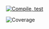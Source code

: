 [![Compile, test](https://github.com/kohziyi95/VTTPMealPlannerApp/actions/workflows/main.yaml/badge.svg)](https://github.com/kohziyi95/VTTPMealPlannerApp/actions/workflows/main.yaml)

![Coverage](https://verybigbucket.sgp1.digitaloceanspaces.com/coverage/VTTPMealPlannerApp/jacoco.svg)

